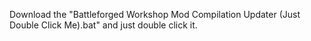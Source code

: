 Download the "Battleforged Workshop Mod Compilation Updater (Just Double Click Me).bat" and just double click it.